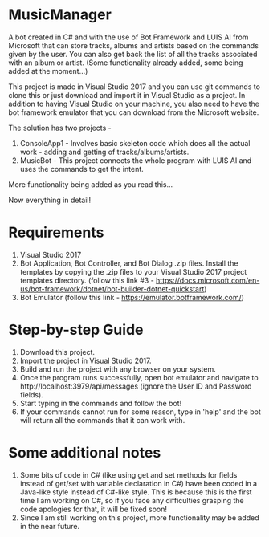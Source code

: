 # MusicManager
A bot created in C# and with the use of Bot Framework and LUIS AI from Microsoft that can store tracks, albums and artists based on the commands given by the user.
You can also get back the list of all the tracks associated with an album or artist. (Some functionality already added, some being added at the moment...)

This project is made in Visual Studio 2017 and you can use git commands to clone this or just download and import it in Visual Studio as a project. In addition to having Visual Studio
on your machine, you also need to have the bot framework emulator that you can download from the Microsoft website.

The solution has two projects -

1. ConsoleApp1 - Involves basic skeleton code which does all the actual work - adding and getting of tracks/albums/artists.
2. MusicBot - This project connects the whole program with LUIS AI and uses the commands to get the intent.

More functionality being added as you read this...

Now everything in detail!

# Requirements
1. Visual Studio 2017
2. Bot Application, Bot Controller, and Bot Dialog .zip files. Install the templates by copying the .zip files to your Visual Studio 2017 project templates directory. (follow this link #3 - https://docs.microsoft.com/en-us/bot-framework/dotnet/bot-builder-dotnet-quickstart)
3. Bot Emulator (follow this link - https://emulator.botframework.com/)

# Step-by-step Guide
1. Download this project.
2. Import the project in Visual Studio 2017.
3. Build and run the project with any browser on your system. 
4. Once the program runs successfully, open bot emulator and navigate to http://localhost:3979/api/messages (ignore the User ID and Password fields).
5. Start typing in the commands and follow the bot!
6. If your commands cannot run for some reason, type in 'help' and the bot will return all the commands that it can work with.

# Some additional notes
1. Some bits of code in C# (like using get and set methods for fields instead of get/set with variable declaration in C#) have been coded in a Java-like style instead of C#-like style. This is because this is the first time I am working on C#, so if you face any difficulties grasping the code apologies for that, it will be fixed soon! 
2. Since I am still working on this project, more functionality may be added in the near future.

